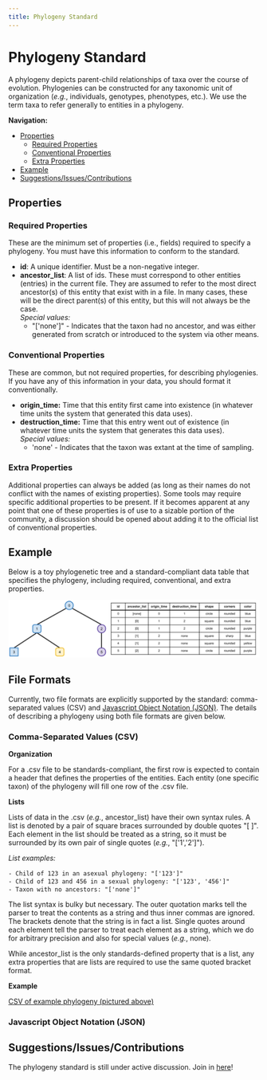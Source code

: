 ```yaml
---
title: Phylogeny Standard
---
```


# Phylogeny Standard

A phylogeny depicts parent-child relationships of taxa over the course of evolution.
Phylogenies can be constructed for any taxonomic unit of organization (_e.g._,
individuals, genotypes, phenotypes, etc.).
We use the term taxa to refer generally to entities in a phylogeny.

**Navigation:**

<!-- TOC -->

- [Properties](#properties)
  - [Required Properties](#required-properties)
  - [Conventional Properties](#conventional-properties)
  - [Extra Properties](#extra-properties)
- [Example](#example)
- [Suggestions/Issues/Contributions](#suggestionsissuescontributions)

<!-- /TOC -->

## Properties

### Required Properties

These are the minimum set of properties (i.e., fields) required to specify a phylogeny.
You must have this information to conform to the standard.

- **id**: A unique identifier. Must be a non-negative integer.
- **ancestor_list**: A list of ids. These must correspond to other entities (entries) in the current file.
  They are assumed to refer to the most direct ancestor(s) of this entity that exist with in a file.
  In many cases, these will be the direct parent(s) of this entity, but this will not always be the case. <br/> 
  *Special values:*
    - "['none']" - Indicates that the taxon had no ancestor, and was either generated from scratch or introduced to the system via other means.

### Conventional Properties

These are common, but not required properties, for describing phylogenies.
If you have any of this information in your data, you should format it conventionally.

- **origin_time:** Time that this entity first came into existence (in whatever time units the system that generated this data uses). <br/>
- **destruction_time:** Time that this entry went out of existence (in whatever time units the system that generates this data uses). <br/>
  *Special values:*
    - 'none' - Indicates that the taxon was extant at the time of sampling.
### Extra Properties

Additional properties can always be added (as long as their names do not conflict with the names of existing properties).
Some tools may require specific additional properties to be present.
If it becomes apparent at any point that one of these properties is of use to a sizable portion of the community,
a discussion should be opened about adding it to the official list of conventional properties.

## Example

Below is a toy phylogenetic tree and a standard-compliant data table that specifies
the phylogeny, including required, conventional, and extra properties.

![example phylogeny](./media/toy-phylogeny.png)

## File Formats

Currently, two file formats are explicitly supported by the standard: comma-separated values (CSV) and [Javascript Object Notation (JSON)](https://www.json.org/). The details of describing a phylogeny using both file formats are given below.

### Comma-Separated Values (CSV)
**Organization**

For a .csv file to be standards-compliant, the first row is expected to contain a header that defines the properties of the entities.
Each entity (one specific taxon) of the phylogeny will fill one row of the .csv file. 

**Lists**

Lists of data in the .csv (*e.g.*, ancestor\_list) have their own syntax rules. 
A list is denoted by a pair of square braces surrounded by double quotes "[ ]". 
Each element in the list should be treated as a string, so it must be surrounded by its own pair of single quotes (*e.g.*, "['1','2']").

*List examples:*

    - Child of 123 in an asexual phylogeny: "['123']" 
    - Child of 123 and 456 in a sexual phylogeny: "['123', '456']"
    - Taxon with no ancestors: "['none']"

The list syntax is bulky but necessary. The outer quotation marks tell the parser to treat the contents as a string and thus inner commas are ignored. The brackets denote that the string is in fact a list. Single quotes around each element tell the parser to treat each element as a string, which we do for arbitrary precision and also for special values (*e.g.*, none).

While ancestor\_list is the only standards-defined property that is a list, any extra properties that are lists are required to use the same quoted bracket format.

**Example**
  
[CSV of example phylogeny (pictured above)](./examples/phylogeny_toy_csv.csv)


### Javascript Object Notation (JSON)


## Suggestions/Issues/Contributions

The phylogeny standard is still under active discussion. Join in [here](https://github.com/alife-data-standards/alife-data-standards/issues?q=is%3Aissue+is%3Aopen+label%3Aphylogeny)!
